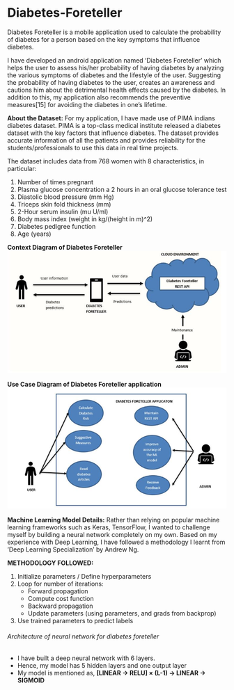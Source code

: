# Diabetes-Foreteller
Diabetes Foreteller is a mobile application used to calculate the probability of diabetes for a person based on the key symptoms that influence diabetes.

I have developed an android application named ‘Diabetes Foreteller’ which helps the user to assess his/her probability of having diabetes by analyzing the various symptoms of diabetes and the lifestyle of the user. Suggesting the probability of having diabetes to the user, creates an awareness and cautions him about the detrimental health effects caused by the diabetes. In addition to this, my application also recommends the preventive measures[15] for avoiding the diabetes in one’s lifetime.

**About the Dataset:**
For my application, I have made use of PIMA indians diabetes dataset. PIMA is a top-class medical institute released a diabetes dataset with the key factors that influence diabetes. The dataset provides accurate information of all the patients and provides reliability for the students/professionals to use this data in real time projects. 

The dataset includes data from 768 women with 8 characteristics, in particular:
1. Number of times pregnant
2. Plasma glucose concentration a 2 hours in an oral glucose tolerance test
3. Diastolic blood pressure (mm Hg)
4. Triceps skin fold thickness (mm)
5. 2-Hour serum insulin (mu U/ml)
6. Body mass index (weight in kg/(height in m)^2)
7. Diabetes pedigree function
8. Age (years)


**Context Diagram of Diabetes Foreteller**
![Alt Text](https://raw.githubusercontent.com/deepu2010/Diabetes-Foreteller/master/Images/Context%20diagram.JPG)

**Use Case Diagram of Diabetes Foreteller application**
![Alt Text](https://raw.githubusercontent.com/deepu2010/Diabetes-Foreteller/master/Images/Use%20case%20diagram.JPG)

**Machine Learning Model Details:**
Rather than relying on popular machine learning frameworks such as Keras, TensorFlow, I wanted to challenge myself by building a neural network completely on my own. 
Based on my experience with Deep Learning, I have followed a methodology I learnt from ‘Deep Learning Specialization’ by Andrew Ng.

**METHODOLOGY FOLLOWED:**
1. Initialize parameters / Define hyperparameters
2. Loop for number of iterations:
    * Forward propagation
    * Compute cost function
    * Backward propagation
    * Update parameters (using parameters, and grads from backprop) 
4. Use trained parameters to predict labels

###### Architecture of neural network for diabetes foreteller
* I have built a deep neural network with 6 layers.
* Hence, my model has 5 hidden layers and one output layer
* My model is mentioned as,
   **[LINEAR -> RELU]  ×  (L-1) -> LINEAR -> SIGMOID**
